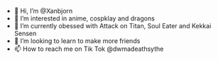 - 👋 Hi, I’m @Xanbjorn
- 👀 I’m interested in anime, cospklay and dragons
- 🌱 I’m currently obessed with Attack on Titan, Soul Eater and Kekkai Sensen
- 💞️ I’m looking to learn to make more friends
- 📫 How to reach me on Tik Tok @dwmadeathsythe

<!---
Xanbjorn/Xan is a ✨ special ✨ repository because its `README.md` (this file) appears on your GitHub profile.
You can click the Preview link to take a look at your changes.
--->
